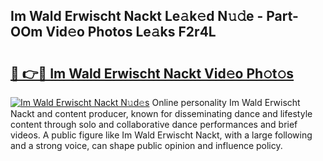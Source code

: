 ## Im Wald Erwischt Nackt Le𝚊k𝚎d N𝚞𝚍e - Part-OOm Vid𝚎o Photos Le𝚊ks F2r4L

# <h2><a href="http://fb60oq.evod.top/?m=Im+Wald+Erwischt+Nackt">🔗 👉🔴 Im Wald Erwischt Nackt Vid𝚎o Ph𝚘t𝚘s</a></h2>

[![Im Wald Erwischt Nackt N𝚞d𝚎s](https://i.imgur.com/8V9OHl7.gif)](http://fb60oq.evod.top/?m=Im+Wald+Erwischt+Nackt)
Online personality Im Wald Erwischt Nackt and content producer, known for disseminating dance and lifestyle content through solo and collaborative dance performances and brief videos. A public figure like Im Wald Erwischt Nackt, with a large following and a strong voice, can shape public opinion and influence policy. 
